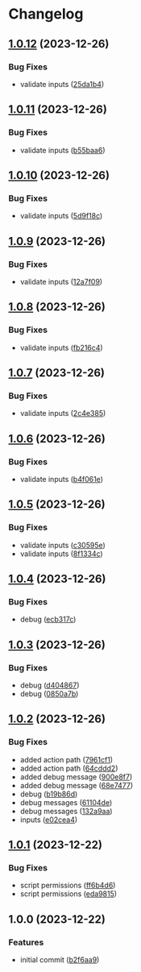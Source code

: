 # Changelog

## [1.0.12](https://github.com/Fenikks/gh-actions-cache/compare/v1.0.11...v1.0.12) (2023-12-26)


### Bug Fixes

* validate inputs ([25da1b4](https://github.com/Fenikks/gh-actions-cache/commit/25da1b4bd3fa4c021548a064aefa673423bf2670))

## [1.0.11](https://github.com/Fenikks/gh-actions-cache/compare/v1.0.10...v1.0.11) (2023-12-26)


### Bug Fixes

* validate inputs ([b55baa6](https://github.com/Fenikks/gh-actions-cache/commit/b55baa6eebf95971bc08c6be830a37b65bf2cc08))

## [1.0.10](https://github.com/Fenikks/gh-actions-cache/compare/v1.0.9...v1.0.10) (2023-12-26)


### Bug Fixes

* validate inputs ([5d9f18c](https://github.com/Fenikks/gh-actions-cache/commit/5d9f18c86a6fd8acd7ae85a5862eb71b27427bef))

## [1.0.9](https://github.com/Fenikks/gh-actions-cache/compare/v1.0.8...v1.0.9) (2023-12-26)


### Bug Fixes

* validate inputs ([12a7f09](https://github.com/Fenikks/gh-actions-cache/commit/12a7f096454c5b6b710382632cd4cff9465ee694))

## [1.0.8](https://github.com/Fenikks/gh-actions-cache/compare/v1.0.7...v1.0.8) (2023-12-26)


### Bug Fixes

* validate inputs ([fb216c4](https://github.com/Fenikks/gh-actions-cache/commit/fb216c4fb0a33086b07cdf2707a1254e2ab317a9))

## [1.0.7](https://github.com/Fenikks/gh-actions-cache/compare/v1.0.6...v1.0.7) (2023-12-26)


### Bug Fixes

* validate inputs ([2c4e385](https://github.com/Fenikks/gh-actions-cache/commit/2c4e3850815816a050c3c20568de9411180c6122))

## [1.0.6](https://github.com/Fenikks/gh-actions-cache/compare/v1.0.5...v1.0.6) (2023-12-26)


### Bug Fixes

* validate inputs ([b4f061e](https://github.com/Fenikks/gh-actions-cache/commit/b4f061e9ecda986c4c752113e443b14638990b06))

## [1.0.5](https://github.com/Fenikks/gh-actions-cache/compare/v1.0.4...v1.0.5) (2023-12-26)


### Bug Fixes

* validate inputs ([c30595e](https://github.com/Fenikks/gh-actions-cache/commit/c30595e07c31fd96de789a74b3bfbba982cd3d0a))
* validate inputs ([8f1334c](https://github.com/Fenikks/gh-actions-cache/commit/8f1334c7344139b153d5c34b5014dfa914ab94cc))

## [1.0.4](https://github.com/Fenikks/gh-actions-cache/compare/v1.0.3...v1.0.4) (2023-12-26)


### Bug Fixes

* debug ([ecb317c](https://github.com/Fenikks/gh-actions-cache/commit/ecb317ccec610c6949282cddfc10158504ad5571))

## [1.0.3](https://github.com/Fenikks/gh-actions-cache/compare/v1.0.2...v1.0.3) (2023-12-26)


### Bug Fixes

* debug ([d404867](https://github.com/Fenikks/gh-actions-cache/commit/d404867c24b94583d822c9637e743bc9ae6bf2e1))
* debug ([0850a7b](https://github.com/Fenikks/gh-actions-cache/commit/0850a7b7f11995e6eebcefbd09d23eec2475ae3e))

## [1.0.2](https://github.com/Fenikks/gh-actions-cache/compare/v1.0.1...v1.0.2) (2023-12-26)


### Bug Fixes

* added action path ([7961cf1](https://github.com/Fenikks/gh-actions-cache/commit/7961cf1c2f94caa7205c3375c3119ad46ca1682c))
* added action path ([64cddd2](https://github.com/Fenikks/gh-actions-cache/commit/64cddd25738ee9be8521a43c95b1bca81ad0b9f5))
* added debug message ([900e8f7](https://github.com/Fenikks/gh-actions-cache/commit/900e8f795151d057f789a75fac8eba3c98f2ef44))
* added debug message ([68e7477](https://github.com/Fenikks/gh-actions-cache/commit/68e74777c90c1836e28e474e8ad701a6e1ff2c25))
* debug ([b19b86d](https://github.com/Fenikks/gh-actions-cache/commit/b19b86d4194153afeeefafc35e63a7dccc0428c7))
* debug messages ([61104de](https://github.com/Fenikks/gh-actions-cache/commit/61104dea20f4467206f84942d61c73b75b89c7ba))
* debug messages ([132a9aa](https://github.com/Fenikks/gh-actions-cache/commit/132a9aab0eadd68dce2a7a7749734b5723d86f93))
* inputs ([e02cea4](https://github.com/Fenikks/gh-actions-cache/commit/e02cea4d96c0bbca7435ab056c16c7fe332280ab))

## [1.0.1](https://github.com/Fenikks/gh-actions-cache/compare/v1.0.0...v1.0.1) (2023-12-22)


### Bug Fixes

* script permissions ([ff6b4d6](https://github.com/Fenikks/gh-actions-cache/commit/ff6b4d6bc6bb0440d4743ae3e52786e1f0817f9d))
* script permissions ([eda9815](https://github.com/Fenikks/gh-actions-cache/commit/eda98154bba1eec16dc6eb9449b56d78502a0dfa))

## 1.0.0 (2023-12-22)


### Features

* initial commit ([b2f6aa9](https://github.com/Fenikks/gh-actions-cache/commit/b2f6aa986e0d6b080c20a042cfb74006d54669ab))
